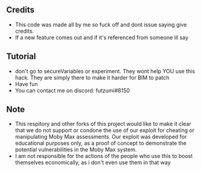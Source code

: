 ## Credits
- This code was made all by me so fuck off and dont issue saying give credits.
- If a new feature comes out and if it's referenced from someone ill say
## Tutorial
- don't go to secureVariables or experiment. They wont help YOU use this hack. They are simply there to make it harder for BIM to patch
- Have fun
- You can contact me on discord: futzumi#8150
## Note
- This respitory and other forks of this project would like to make it clear that we do not support or condone the use of our exploit for cheating or manipulating Moby Max assessments. Our exploit was developed for educational purposes only, as a proof of concept to demonstrate the potential vulnerabilities in the Moby Max system.
- I am not responsible for the actions of the people who use this to boost themselves economically, as i don't even use them in that way
